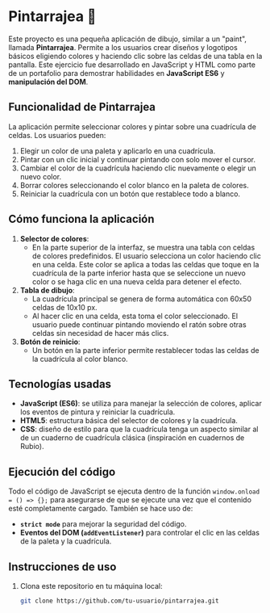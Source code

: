 # Pintarrajea 🎨
Este proyecto es una pequeña aplicación de dibujo, similar a un "paint", llamada **Pintarrajea**. Permite a los usuarios crear diseños y logotipos básicos eligiendo colores y haciendo clic sobre las celdas de una tabla en la pantalla. Este ejercicio fue desarrollado en JavaScript y HTML como parte de un portafolio para demostrar habilidades en **JavaScript ES6** y **manipulación del DOM**.

## Funcionalidad de Pintarrajea
La aplicación permite seleccionar colores y pintar sobre una cuadrícula de celdas. Los usuarios pueden:
1. Elegir un color de una paleta y aplicarlo en una cuadrícula.
2. Pintar con un clic inicial y continuar pintando con solo mover el cursor.
3. Cambiar el color de la cuadrícula haciendo clic nuevamente o elegir un nuevo color.
4. Borrar colores seleccionando el color blanco en la paleta de colores.
5. Reiniciar la cuadrícula con un botón que restablece todo a blanco.

## Cómo funciona la aplicación
1. **Selector de colores**: 
   - En la parte superior de la interfaz, se muestra una tabla con celdas de colores predefinidos. El usuario selecciona un color haciendo clic en una celda. Este color se aplica a todas las celdas que toque en la cuadrícula de la parte inferior hasta que se seleccione un nuevo color o se haga clic en una nueva celda para detener el efecto.
2. **Tabla de dibujo**:
   - La cuadrícula principal se genera de forma automática con 60x50 celdas de 10x10 px.
   - Al hacer clic en una celda, esta toma el color seleccionado. El usuario puede continuar pintando moviendo el ratón sobre otras celdas sin necesidad de hacer más clics.
3. **Botón de reinicio**:
   - Un botón en la parte inferior permite restablecer todas las celdas de la cuadrícula al color blanco.
   
## Tecnologías usadas
- **JavaScript (ES6)**: se utiliza para manejar la selección de colores, aplicar los eventos de pintura y reiniciar la cuadrícula.
- **HTML5**: estructura básica del selector de colores y la cuadrícula.
- **CSS**: diseño de estilo para que la cuadrícula tenga un aspecto similar al de un cuaderno de cuadrícula clásica (inspiración en cuadernos de Rubio).

## Ejecución del código
Todo el código de JavaScript se ejecuta dentro de la función `window.onload = () => {};` para asegurarse de que se ejecute una vez que el contenido esté completamente cargado. También se hace uso de:
- **`strict mode`** para mejorar la seguridad del código.
- **Eventos del DOM (`addEventListener`)** para controlar el clic en las celdas de la paleta y la cuadrícula.

## Instrucciones de uso
1. Clona este repositorio en tu máquina local:
   ```bash
   git clone https://github.com/tu-usuario/pintarrajea.git
